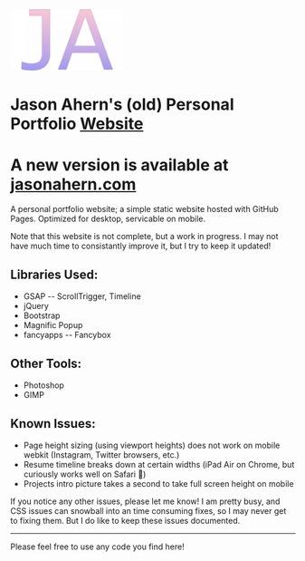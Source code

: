 <img src="https://github.com/ahern55/ahern55.github.io/blob/master/resources/initialsGradient.webp?raw=true" alt="Jason Ahern Initials Logo" width="200"/>

<h1> Jason Ahern's (old) Personal Portfolio <a href="https://ahern55.github.io">Website</a></h1>

# A new version is available at [jasonahern.com](https://jasonahern.com)

A personal portfolio website; a simple static website hosted with GitHub Pages. Optimized for desktop, servicable on mobile.

Note that this website is not complete, but a work in progress. I may not have much time to consistantly improve it, but I try to keep it updated!

## Libraries Used:

- GSAP -- ScrollTrigger, Timeline
- jQuery
- Bootstrap
- Magnific Popup
- fancyapps -- Fancybox

## Other Tools:

- Photoshop
- GIMP

## Known Issues:

- Page height sizing (using viewport heights) does not work on mobile webkit (Instagram, Twitter browsers, etc.)
- Resume timeline breaks down at certain widths (iPad Air on Chrome, but curiously works well on Safari 🤔)
- Projects intro picture takes a second to take full screen height on mobile

<p>If you notice any other issues, please let me know! I am pretty busy, and CSS issues can snowball into an time consuming fixes, so I may never get to fixing them. But I do like to keep these issues documented.</p>

---

Please feel free to use any code you find here!
